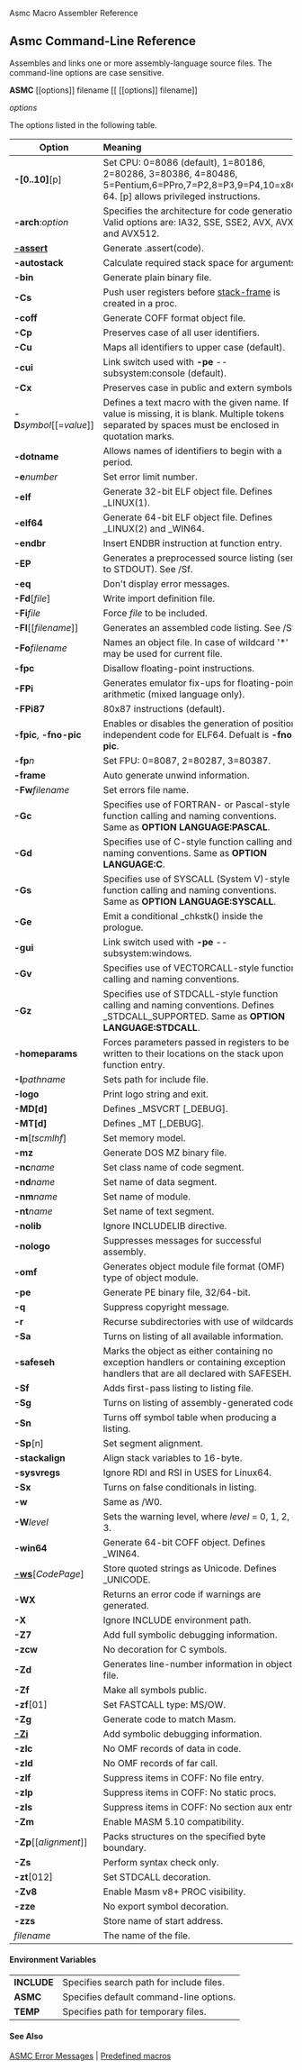 Asmc Macro Assembler Reference

## Asmc Command-Line Reference

Assembles and links one or more assembly-language source files. The command-line options are case sensitive.

**ASMC** [[options]] filename [[ [[options]] filename]]

_options_

The options listed in the following table.

| Option | Meaning |
| ------ |:------- |
| **-[0..10]**[p] | Set CPU: 0=8086 (default), 1=80186, 2=80286, 3=80386, 4=80486, 5=Pentium,6=PPro,7=P2,8=P3,9=P4,10=x86-64\. [p] allows privileged instructions. |
| **-arch**:_option_ | Specifies the architecture for code generation. Valid options are: IA32, SSE, SSE2, AVX, AVX2, and AVX512. |
| [**-assert**](../directive/dot_assert.md) | Generate .assert(code). |
| **-autostack** | Calculate required stack space for arguments. |
| **-bin** | Generate plain binary file. |
| **-Cs** | Push user registers before [stack-frame](../directive/opt_cstack.md) is created in a proc. |
| **-coff** | Generate COFF format object file. |
| **-Cp** | Preserves case of all user identifiers. |
| **-Cu** | Maps all identifiers to upper case (default). |
| **-cui** | Link switch used with **-pe** -- subsystem:console (default). |
| **-Cx** | Preserves case in public and extern symbols. |
| **-D**_symbol_[[=_value_]] | Defines a text macro with the given name. If value is missing, it is blank. Multiple tokens separated by spaces must be enclosed in quotation marks. |
| **-dotname** | Allows names of identifiers to begin with a period. |
| **-e**_number_ | Set error limit number. |
| **-elf** | Generate 32-bit ELF object file. Defines _LINUX(1). |
| **-elf64** | Generate 64-bit ELF object file. Defines _LINUX(2) and _WIN64. |
| **-endbr** | Insert ENDBR instruction at function entry. |
| **-EP** | Generates a preprocessed source listing (sent to STDOUT). See /Sf. |
| **-eq** | Don't display error messages. |
| **-Fd**[_file_] | Write import definition file. |
| **-Fi**_file_ | Force _file_ to be included. |
| **-Fl**[[_filename_]] | Generates an assembled code listing. See /Sf. |
| **-Fo**_filename_ | Names an object file. In case of wildcard '*' may be used for current file. |
| **-fpc** | Disallow floating-point instructions. |
| **-FPi** | Generates emulator fix-ups for floating-point arithmetic (mixed language only). |
| **-FPi87** | 80x87 instructions (default). |
| **-fpic**, **-fno-pic** | Enables or disables the generation of position-independent code for ELF64. Defualt is **-fno-pic**. |
| **-fp**_n_ | Set FPU: 0=8087, 2=80287, 3=80387. |
| **-frame** | Auto generate unwind information. |
| **-Fw**_filename_ | Set errors file name. |
| **-Gc** | Specifies use of FORTRAN- or Pascal-style function calling and naming conventions. Same as **OPTION LANGUAGE:PASCAL**. |
| **-Gd** | Specifies use of C-style function calling and naming conventions. Same as **OPTION LANGUAGE:C**. |
| **-Gs** | Specifies use of SYSCALL (System V)-style function calling and naming conventions. Same as **OPTION LANGUAGE:SYSCALL**. |
| **-Ge** | Emit a conditional _chkstk() inside the prologue. |
| **-gui** | Link switch used with **-pe** -- subsystem:windows. |
| **-Gv** | Specifies use of VECTORCALL-style function calling and naming conventions. |
| **-Gz** | Specifies use of STDCALL-style function calling and naming conventions. Defines _STDCALL_SUPPORTED. Same as **OPTION LANGUAGE:STDCALL**. |
| **-homeparams** | Forces parameters passed in registers to be written to their locations on the stack upon function entry. |
| **-I**_pathname_ | Sets path for include file. |
| **-logo** | Print logo string and exit. |
| **-MD[d]** | Defines _MSVCRT [_DEBUG]. |
| **-MT[d]** | Defines _MT [_DEBUG]. |
| **-m**[_tscmlhf_] | Set memory model. |
| **-mz** | Generate DOS MZ binary file. |
| **-nc**_name_ | Set class name of code segment. |
| **-nd**_name_ | Set name of data segment. |
| **-nm**_name_ | Set name of module. |
| **-nt**_name_ | Set name of text segment. |
| **-nolib** | Ignore INCLUDELIB directive. |
| **-nologo** | Suppresses messages for successful assembly. |
| **-omf** | Generates object module file format (OMF) type of object module. |
| **-pe** | Generate PE binary file, 32/64-bit. |
| **-q** | Suppress copyright message. |
| **-r** | Recurse subdirectories with use of wildcards. |
| **-Sa** | Turns on listing of all available information. |
| **-safeseh** | Marks the object as either containing no exception handlers or containing exception handlers that are all declared with SAFESEH. |
| **-Sf** | Adds first-pass listing to listing file. |
| **-Sg** | Turns on listing of assembly-generated code. |
| **-Sn** | Turns off symbol table when producing a listing. |
| **-Sp**[n] | Set segment alignment. |
| **-stackalign** | Align stack variables to 16-byte. |
| **-sysvregs** | Ignore RDI and RSI in USES for Linux64. |
| **-Sx** | Turns on false conditionals in listing. |
| **-w** | Same as /W0. |
| **-W**_level_ | Sets the warning level, where _level_ = 0, 1, 2, or 3.|
| **-win64** | Generate 64-bit COFF object. Defines _WIN64. |
| [**-ws**](../directive/opt_wstring.md)[_CodePage_] | Store quoted strings as Unicode. Defines _UNICODE. |
| **-WX** | Returns an error code if warnings are generated. |
| **-X** | Ignore INCLUDE environment path. |
| **-Z7** | Add full symbolic debugging information. |
| **-zcw** | No decoration for C symbols. |
| **-Zd** | Generates line-number information in object file. |
| **-Zf** | Make all symbols public. |
| **-zf**[01] | Set FASTCALL type: MS/OW. |
| **-Zg** | Generate code to match Masm. |
| [**-Zi**](Zi.md) | Add symbolic debugging information. |
| **-zlc** | No OMF records of data in code. |
| **-zld** | No OMF records of far call. |
| **-zlf** | Suppress items in COFF: No file entry. |
| **-zlp** | Suppress items in COFF: No static procs. |
| **-zls** | Suppress items in COFF: No section aux entry. |
| **-Zm** | Enable MASM 5.10 compatibility. |
| **-Zp**[[_alignment_]] | Packs structures on the specified byte boundary. |
| **-Zs** | Perform syntax check only. |
| **-zt**[012] | Set STDCALL decoration. |
| **-Zv8** | Enable Masm v8+ PROC visibility. |
| **-zze** | No export symbol decoration. |
| **-zzs** | Store name of start address. |
| _filename_ | The name of the file. |

#### Environment Variables

| | |
| -------- |:------- |
| **INCLUDE** | Specifies search path for include files. |
| **ASMC** | Specifies default command-line options. |
| **TEMP** | Specifies path for temporary files. |

#### See Also

[ASMC Error Messages](../error/readme.md) | [Predefined macros](../symbol/readme.md)
